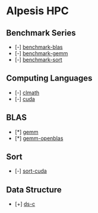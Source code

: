 Alpesis HPC
==============================================================================

Benchmark Series
------------------------------------------------------------------------------

- [-] [benchmark-blas](https://github.com/alpesis-hpc/benchmark-blas)
- [-] [benchmark-gemm](https://github.com/alpesis-hpc/benchmark-gemm)
- [-] [benchmark-sort](https://github.com/alpesis-hpc/benchmark-sort)

Computing Languages
------------------------------------------------------------------------------

- [-] [clmath](https://github.com/alpesis-hpc/clmath)
- [-] [cuda](https://github.com/alpesis-hpc/cuda)

BLAS
------------------------------------------------------------------------------

- [*] [gemm](https://github.com/alpesis-hpc/gemm.git)
- [*] [gemm-openblas](https://github.com/alpesis-hpc/gemm-openblas.git)


Sort
------------------------------------------------------------------------------

- [-] [sort-cuda](https://github.com/alpesis-hpc/sort-cuda.git)

Data Structure
------------------------------------------------------------------------------

- [+] [ds-c](https://github.com/alpesis-hpc/ds-c.git)
